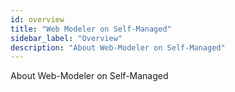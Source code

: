 ```yaml
---
id: overview
title: "Web Modeler on Self-Managed"
sidebar_label: "Overview"
description: "About Web-Modeler on Self-Managed"
---
```


About Web-Modeler on Self-Managed
